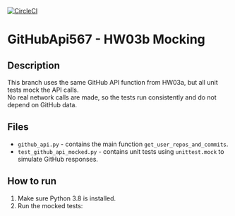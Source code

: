 [![CircleCI](https://dl.circleci.com/status-badge/img/gh/bglynn-stevens/GitHubApi567-hw3/tree/main.svg?style=svg)](https://dl.circleci.com/status-badge/redirect/gh/bglynn-stevens/GitHubApi567-hw3/tree/HW03b_mocking)

# GitHubApi567 - HW03b Mocking

## Description
This branch uses the same GitHub API function from HW03a, but all unit tests mock the API calls.  
No real network calls are made, so the tests run consistently and do not depend on GitHub data.

## Files
- `github_api.py` - contains the main function `get_user_repos_and_commits`.
- `test_github_api_mocked.py` - contains unit tests using `unittest.mock` to simulate GitHub responses.

## How to run
1. Make sure Python 3.8 is installed.
2. Run the mocked tests:
